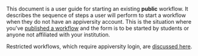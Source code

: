 This document is a user guide for starting an existing **public** workflow.  It describes the sequence of steps a user will perform to start a workflow when they do not have an appiversity account.  This is the situation where you've [published a workflow](./publishing-workflows.md) and the form is to be started by students or anyone not affiliated with your institution.

Restricted workflows, which require appiversity login, are [discussed here](./starting-workflow.md).
